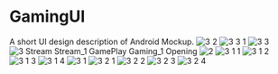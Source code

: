 # GamingUI
A short UI design description of Android Mockup.
![3 2](https://user-images.githubusercontent.com/98172845/198899992-0bb5fa09-8a99-42fb-bc8c-29995ebd3a12.png)
![3 3 1](https://user-images.githubusercontent.com/98172845/198899993-b3832d4b-4df0-4b70-8179-8c5dd57f05ef.png)
![3 3](https://user-images.githubusercontent.com/98172845/198899996-1feb30e9-f5ff-4df3-a147-06bc2b7aabc9.png)
![3
![Stream](https://user-images.githubusercontent.com/98172845/198900017-f73e818b-f50f-4c62-9497-cadd66abb351.png)
![Stream_1](https://user-images.githubusercontent.com/98172845/198900019-be1d6305-6a69-472b-bf32-1c4284df342d.png)
![GamePlay](https://user-images.githubusercontent.com/98172845/198900020-fbedd602-0a8f-4d44-9bf6-f198057248ad.png)
![Gaming_1](https://user-images.githubusercontent.com/98172845/198900021-18118dd1-87bf-4ce0-8916-30acbf280797.png)
![Opening](https://user-images.githubusercontent.com/98172845/198900023-b2c00efb-4d92-4b50-93b1-aec92ef688ed.png)
](https://user-images.githubusercontent.com/98172845/198899997-e91a8db0-4851-4d9d-8268-c3ec69f64b05.png)
![2](https://user-images.githubusercontent.com/98172845/198899998-c23bef1a-1736-4dd1-8527-a2ef2f9487e8.png)
![3 1 1](https://user-images.githubusercontent.com/98172845/198899999-742d0412-9f13-411d-8333-075f1f8b4e26.png)
![3 1 2](https://user-images.githubusercontent.com/98172845/198900000-c6693102-bfb2-4584-abcd-6bacbf5de53e.png)
![3 1 3](https://user-images.githubusercontent.com/98172845/198900001-4652efdd-726a-45ba-8be4-2936fd91cc03.png)
![3 1 4](https://user-images.githubusercontent.com/98172845/198900002-29636545-f901-47c6-8535-f23b37b47948.png)
![3 1](https://user-images.githubusercontent.com/98172845/198900003-65a501ba-bb9f-4f08-aa11-91ee69daca51.png)
![3 2 1](https://user-images.githubusercontent.com/98172845/198900004-67df5532-d6b5-4e74-b25c-1d5440ba507d.png)
![3 2 2](https://user-images.githubusercontent.com/98172845/198900005-e4333fdf-861c-4ede-ad31-125807c1c6fb.png)
![3 2 3](https://user-images.githubusercontent.com/98172845/198900007-eabc7a0e-c41a-4ddc-949a-8b83dffc6d51.png)
![3 2 4](https://user-images.githubusercontent.com/98172845/198900008-82b29aa3-603b-4ccb-9f7c-cc860cc98150.png)
